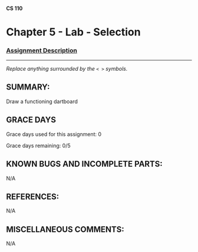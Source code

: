#### CS 110
# Chapter 5 - Lab - Selection

### [Assignment Description](https://docs.google.com/document/d/1QfPsRfo1kZoQw4p0DhjxZskNfE0eLAV6Z6SgPSleDM4/edit?usp=sharing)

***

_Replace anything surrounded by the `< >` symbols._

## SUMMARY:
Draw a functioning dartboard

## GRACE DAYS
Grace days used for this assignment: 0

Grace days remaining: 0/5

## KNOWN BUGS AND INCOMPLETE PARTS:
 N/A
## REFERENCES:
 N/A

## MISCELLANEOUS COMMENTS:
 N/A
